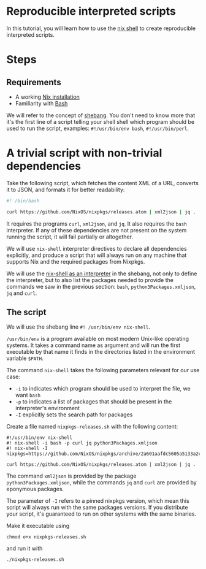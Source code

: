 # Reproducible interpreted scripts

In this tutorial, you will learn how to use the [nix shell] to create reproducible interpreted scripts.

[nix shell]: https://nixos.org/manual/nix/stable/command-ref/nix-shell.html

# Steps

## Requirements

- A working [Nix installation](install-nix)
- Familiarity with [Bash]

We will refer to the concept of [shebang].
You don't need to know more that it's the first line of a script telling your shell shell which program should be used to run the script, examples: `#!/usr/bin/env bash`, `#!/usr/bin/perl`.

[Bash]: https://www.gnu.org/software/bash/
[shebang]: https://en.m.wikipedia.org/wiki/Shebang_(Unix)

# A trivial script with non-trivial dependencies

Take the following script, which fetches the content XML of a URL, converts it to JSON, and formats it for better readability:

```bash
#! /bin/bash

curl https://github.com/NixOS/nixpkgs/releases.atom | xml2json | jq .
```

It requires the programs `curl`, `xml2json`, and `jq`.
It also requires the `bash` interpreter.
If any of these dependencies are not present on the system running the script, it will fail partially or altogether.

We will use `nix-shell` interpreter directives to declare all dependencies explicitly, and produce a script that will always run on any machine that supports Nix and the required packages from Nixpkgs.

We will use the [nix-shell as an interpreter] in the shebang, not only to define the interpreter, but to also list the packages needed to provide the commands we saw in the previous section: `bash`, `python3Packages.xmljson`, `jq` and `curl`.

[nix-shell as an interpreter]: https://nixos.org/manual/nix/stable/command-ref/nix-shell.html#use-as-a--interpreter

## The script

We will use the shebang line `#! /usr/bin/env nix-shell`.

`/usr/bin/env` is a program available on most modern Unix-like operating systems. It takes a command name as argument and will run the first executable by that name it finds in the directories listed in the environment variable `$PATH`.

The command `nix-shell` takes the following parameters relevant for our use case:
- `-i` to indicates which program should be used to interpret the file, we want `bash`
- `-p` to indicates a list of packages that should be present in the interpreter's environment
- `-I` explicitly sets the search path for packages

Create a file named `nixpkgs-releases.sh` with the following content:

```shell
#!/usr/bin/env nix-shell 
#! nix-shell -i bash -p curl jq python3Packages.xmljson
#! nix-shell -I nixpkgs=https://github.com/NixOS/nixpkgs/archive/2a601aafdc5605a5133a2ca506a34a3a73377247.tar.gz

curl https://github.com/NixOS/nixpkgs/releases.atom | xml2json | jq .
```

The command `xml2json` is provided by the package `python3Packages.xmljson`, while the commands `jq` and `curl` are provided by eponymous packages.

The parameter of `-I` refers to a pinned nixpkgs version, which mean this script will always run with the same packages versions. If you distribute your script, it's guaranteed to run on other systems with the same binaries.

Make it executable using

 ```console
 chmod o+x nixpkgs-releases.sh
 ```
 
and run it with

```console
./nixpkgs-releases.sh
```
